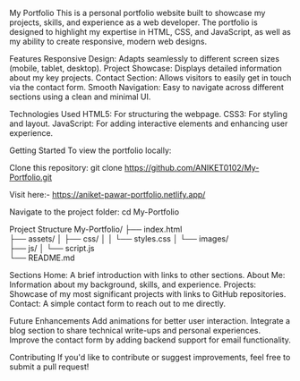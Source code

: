 My Portfolio
This is a personal portfolio website built to showcase my projects, skills, and experience as a web developer. The portfolio is designed to highlight my expertise in HTML, CSS, and JavaScript, as well as my ability to create responsive, modern web designs.

Features
Responsive Design: Adapts seamlessly to different screen sizes (mobile, tablet, desktop).
Project Showcase: Displays detailed information about my key projects.
Contact Section: Allows visitors to easily get in touch via the contact form.
Smooth Navigation: Easy to navigate across different sections using a clean and minimal UI.

Technologies Used
HTML5: For structuring the webpage.
CSS3: For styling and layout.
JavaScript: For adding interactive elements and enhancing user experience.

Getting Started
To view the portfolio locally:

Clone this repository:
git clone https://github.com/ANIKET0102/My-Portfolio.git


Visit here:-
https://aniket-pawar-portfolio.netlify.app/

Navigate to the project folder:
cd My-Portfolio

Project Structure
My-Portfolio/
├── index.html        
├── assets/
│   ├── css/
│   │   └── styles.css 
│   └── images/       
├── js/
│   └── script.js      
└── README.md         


Sections
Home: A brief introduction with links to other sections.
About Me: Information about my background, skills, and experience.
Projects: Showcase of my most significant projects with links to GitHub repositories.
Contact: A simple contact form to reach out to me directly.

Future Enhancements
Add animations for better user interaction.
Integrate a blog section to share technical write-ups and personal experiences.
Improve the contact form by adding backend support for email functionality.

Contributing
If you'd like to contribute or suggest improvements, feel free to submit a pull request!



